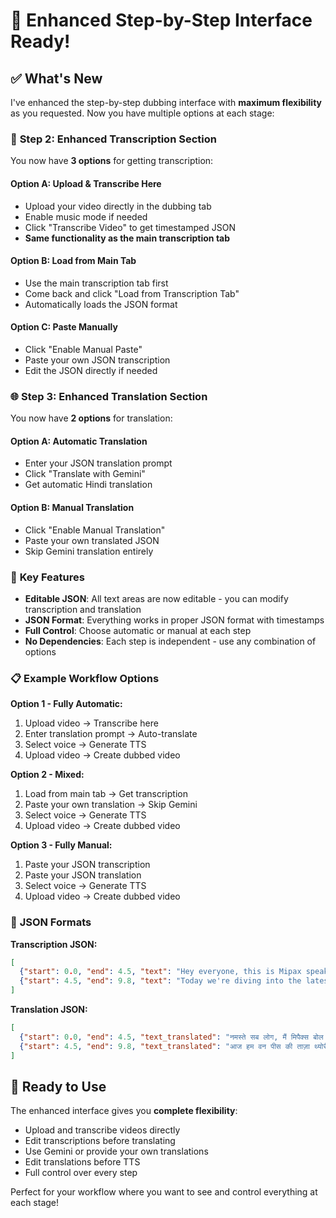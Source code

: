 # 🎉 Enhanced Step-by-Step Interface Ready!

## ✅ **What's New**

I've enhanced the step-by-step dubbing interface with **maximum flexibility** as you requested. Now you have multiple options at each stage:

### 📝 **Step 2: Enhanced Transcription Section**

You now have **3 options** for getting transcription:

#### **Option A: Upload & Transcribe Here**
- Upload your video directly in the dubbing tab
- Enable music mode if needed
- Click "Transcribe Video" to get timestamped JSON
- **Same functionality as the main transcription tab**

#### **Option B: Load from Main Tab**
- Use the main transcription tab first
- Come back and click "Load from Transcription Tab"
- Automatically loads the JSON format

#### **Option C: Paste Manually**
- Click "Enable Manual Paste"
- Paste your own JSON transcription
- Edit the JSON directly if needed

### 🌐 **Step 3: Enhanced Translation Section**

You now have **2 options** for translation:

#### **Option A: Automatic Translation**
- Enter your JSON translation prompt
- Click "Translate with Gemini"
- Get automatic Hindi translation

#### **Option B: Manual Translation**
- Click "Enable Manual Translation"
- Paste your own translated JSON
- Skip Gemini translation entirely

### 🎯 **Key Features**

- **Editable JSON**: All text areas are now editable - you can modify transcription and translation
- **JSON Format**: Everything works in proper JSON format with timestamps
- **Full Control**: Choose automatic or manual at each step
- **No Dependencies**: Each step is independent - use any combination of options

### 📋 **Example Workflow Options**

**Option 1 - Fully Automatic:**
1. Upload video → Transcribe here
2. Enter translation prompt → Auto-translate
3. Select voice → Generate TTS
4. Upload video → Create dubbed video

**Option 2 - Mixed:**
1. Load from main tab → Get transcription
2. Paste your own translation → Skip Gemini
3. Select voice → Generate TTS
4. Upload video → Create dubbed video

**Option 3 - Fully Manual:**
1. Paste your JSON transcription
2. Paste your JSON translation
3. Select voice → Generate TTS
4. Upload video → Create dubbed video

### 🔧 **JSON Formats**

**Transcription JSON:**
```json
[
  {"start": 0.0, "end": 4.5, "text": "Hey everyone, this is Mipax speaking."},
  {"start": 4.5, "end": 9.8, "text": "Today we're diving into the latest One Piece theories."}
]
```

**Translation JSON:**
```json
[
  {"start": 0.0, "end": 4.5, "text_translated": "नमस्ते सब लोग, मैं मिपैक्स बोल रहा हूँ।"},
  {"start": 4.5, "end": 9.8, "text_translated": "आज हम वन पीस की ताज़ा थ्योरीज़ पर बात करने वाले हैं।"}
]
```

## 🚀 **Ready to Use**

The enhanced interface gives you **complete flexibility**:
- Upload and transcribe videos directly
- Edit transcriptions before translating
- Use Gemini or provide your own translations
- Edit translations before TTS
- Full control over every step

Perfect for your workflow where you want to see and control everything at each stage!